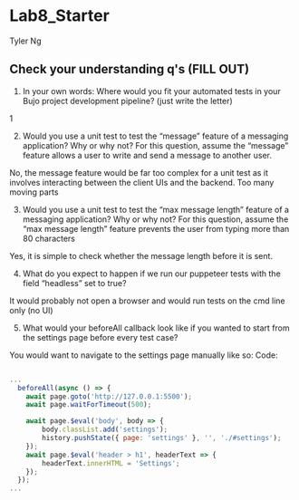 # Lab8_Starter
Tyler Ng

## Check your understanding q's (FILL OUT)
1. In your own words: Where would you fit your automated tests in your Bujo project development pipeline? (just write the letter)

1

2. Would you use a unit test to test the “message” feature of a messaging application? Why or why not? For this question, assume the “message” feature allows a user to write and send a message to another user.

No, the message feature would be far too complex for a unit test as it involves interacting between the client UIs and the backend. Too many moving parts

3. Would you use a unit test to test the “max message length” feature of a messaging application? Why or why not? For this question, assume the “max message length” feature prevents the user from typing more than 80 characters

Yes, it is simple to check whether the message length before it is sent.

4. What do you expect to happen if we run our puppeteer tests with the field “headless” set to true?

It would probably not open a browser and would run tests on the cmd line only (no UI)

5. What would your beforeAll callback look like if you wanted to start from the settings page before every test case?

You would want to navigate to the settings page manually like so:
Code:
```jsx

...
  beforeAll(async () => {
    await page.goto('http://127.0.0.1:5500');
    await page.waitForTimeout(500);

    await page.$eval('body', body => {
        body.classList.add('settings');
        history.pushState({ page: 'settings' }, '', './#settings');
    });
    await page.$eval('header > h1', headerText => {
        headerText.innerHTML = 'Settings';
    });
  });
...
```